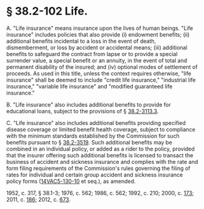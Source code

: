 # § 38.2-102 Life.

<p>A. "Life insurance" means insurance upon the lives of human beings. "Life insurance" includes policies that also provide (i) endowment benefits; (ii) additional benefits incidental to a loss in the event of death, dismemberment, or loss by accident or accidental means; (iii) additional benefits to safeguard the contract from lapse or to provide a special surrender value, a special benefit or an annuity, in the event of total and permanent disability of the insured; and (iv) optional modes of settlement of proceeds. As used in this title, unless the context requires otherwise, "life insurance" shall be deemed to include "credit life insurance," "industrial life insurance," "variable life insurance" and "modified guaranteed life insurance."</p><p>B. "Life insurance" also includes additional benefits to provide for educational loans, subject to the provisions of § <a href='http://law.lis.virginia.gov/vacode/38.2-3113.3/'>38.2-3113.3</a>.</p><p>C. "Life insurance" also includes additional benefits providing specified disease coverage or limited benefit health coverage, subject to compliance with the minimum standards established by the Commission for such benefits pursuant to § <a href='http://law.lis.virginia.gov/vacode/38.2-3519/'>38.2-3519</a>. Such additional benefits may be combined in an individual policy, or added as a rider to the policy, provided that the insurer offering such additional benefits is licensed to transact the business of accident and sickness insurance and complies with the rate and form filing requirements of the Commission's rules governing the filing of rates for individual and certain group accident and sickness insurance policy forms (<a href='http://law.lis.virginia.gov/admincode/title14/agency5/chapter130/section10/'>14VAC5-130-10</a> et seq.), as amended.</p><p>1952, c. 317, § 38.1-3; 1976, c. 562; 1986, c. 562; 1992, c. 210; 2000, c. <a href='http://lis.virginia.gov/cgi-bin/legp604.exe?001+ful+CHAP0173'>173</a>; 2011, c. <a href='http://lis.virginia.gov/cgi-bin/legp604.exe?111+ful+CHAP0186'>186</a>; 2012, c. <a href='http://lis.virginia.gov/cgi-bin/legp604.exe?121+ful+CHAP0673'>673</a>.</p>
